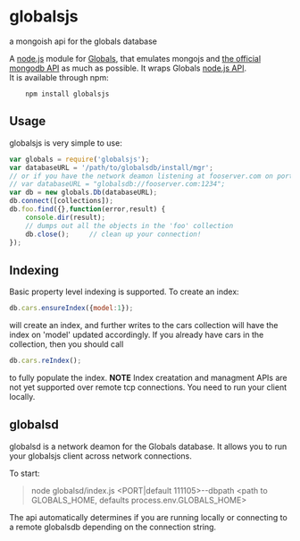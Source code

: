 globalsjs
=========

a mongoish api for the globals database

A [node.js](http://nodejs.org) module for [Globals](http://globalsdb.org/), that emulates mongojs and [the official mongodb API](http://www.mongodb.org/display/DOCS/Home) as much as possible. 
It wraps Globals [node.js API](http://globalsdb.org/documentation/).  
It is available through npm:

        npm install globalsjs

## Usage

globalsjs is very simple to use:

``` js
var globals = require('globalsjs');
var databaseURL = '/path/to/globalsdb/install/mgr';
// or if you have the network deamon listening at fooserver.com on port 1234 
// var databaseURL = "globalsdb://fooserver.com:1234";
var db = new globals.Db(databaseURL);
db.connect([collections]);
db.foo.find({},function(error,result) {
	console.dir(result);
	// dumps out all the objects in the 'foo' collection
	db.close();		// clean up your connection!
});
```

Indexing
--------

Basic property level indexing is supported. To create an index:

``` js
db.cars.ensureIndex({model:1});
```
will create an index, and further writes to the cars collection will have the index on
'model' updated accordingly. If you already have cars in the collection, then you
should call
``` js
db.cars.reIndex();
```
to fully populate the index.
__NOTE__ Index creatation and managment APIs are not yet supported over remote
tcp connections. You need to run your client locally.

## globalsd

globalsd is a network deamon for the Globals database. It allows you to run your globalsjs client
across network connections.

To start:

>node globalsd/index.js <PORT|default 111105>--dbpath <path to GLOBALS_HOME, defaults process.env.GLOBALS_HOME>

The api automatically determines if you are running locally or connecting
to a remote globalsdb depending on the connection string. 
	
